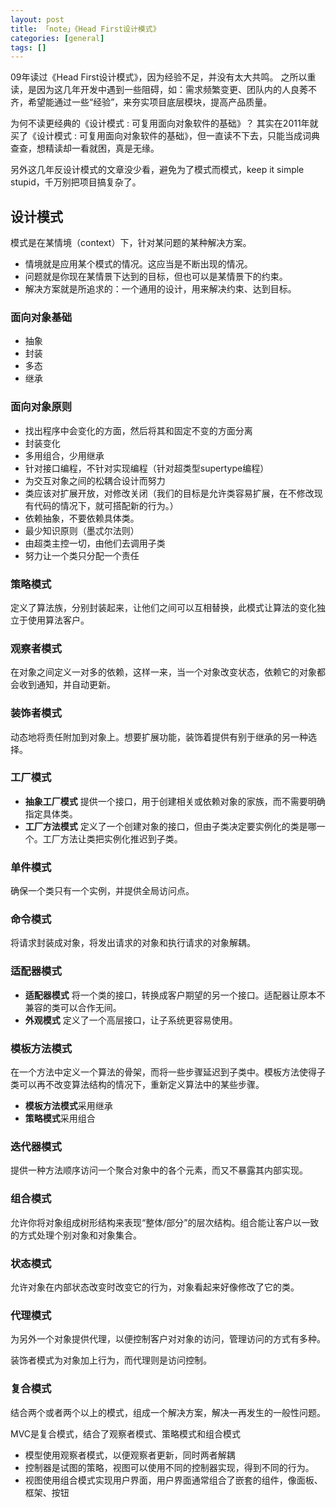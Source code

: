 ```yaml
---
layout: post
title: 「note」《Head First设计模式》
categories: [general]
tags: []
---
```


09年读过《Head First设计模式》，因为经验不足，并没有太大共鸣。
之所以重读，是因为这几年开发中遇到一些阻碍，如：需求频繁变更、团队内的人良莠不齐，希望能通过一些“经验”，来夯实项目底层模块，提高产品质量。

为何不读更经典的《设计模式 : 可复用面向对象软件的基础》？
其实在2011年就买了《设计模式 : 可复用面向对象软件的基础》，但一直读不下去，只能当成词典查查，想精读却一看就困，真是无缘。

另外这几年反设计模式的文章没少看，避免为了模式而模式，keep it simple stupid，千万别把项目搞复杂了。

## 设计模式
模式是在某情境（context）下，针对某问题的某种解决方案。

* 情境就是应用某个模式的情况。这应当是不断出现的情况。
* 问题就是你现在某情景下达到的目标，但也可以是某情景下的约束。
* 解决方案就是所追求的：一个通用的设计，用来解决约束、达到目标。

### 面向对象基础

* 抽象
* 封装
* 多态
* 继承

### 面向对象原则

* 找出程序中会变化的方面，然后将其和固定不变的方面分离
* 封装变化
* 多用组合，少用继承
* 针对接口编程，不针对实现编程（针对超类型supertype编程）
* 为交互对象之间的松耦合设计而努力
* 类应该对扩展开放，对修改关闭（我们的目标是允许类容易扩展，在不修改现有代码的情况下，就可搭配新的行为。）
* 依赖抽象，不要依赖具体类。
* 最少知识原则（墨忒尔法则）
* 由超类主控一切，由他们去调用子类
* 努力让一个类只分配一个责任

### 策略模式
定义了算法族，分别封装起来，让他们之间可以互相替换，此模式让算法的变化独立于使用算法客户。

### 观察者模式
在对象之间定义一对多的依赖，这样一来，当一个对象改变状态，依赖它的对象都会收到通知，并自动更新。

### 装饰者模式
动态地将责任附加到对象上。想要扩展功能，装饰着提供有别于继承的另一种选择。

### 工厂模式
* **抽象工厂模式** 提供一个接口，用于创建相关或依赖对象的家族，而不需要明确指定具体类。
* **工厂方法模式** 定义了一个创建对象的接口，但由子类决定要实例化的类是哪一个。工厂方法让类把实例化推迟到子类。

### 单件模式
确保一个类只有一个实例，并提供全局访问点。

### 命令模式

将请求封装成对象，将发出请求的对象和执行请求的对象解耦。

### 适配器模式

* **适配器模式** 将一个类的接口，转换成客户期望的另一个接口。适配器让原本不兼容的类可以合作无间。
* **外观模式** 定义了一个高层接口，让子系统更容易使用。

### 模板方法模式
在一个方法中定义一个算法的骨架，而将一些步骤延迟到子类中。模板方法使得子类可以再不改变算法结构的情况下，重新定义算法中的某些步骤。

* **模板方法模式**采用继承
* **策略模式**采用组合


### 迭代器模式
提供一种方法顺序访问一个聚合对象中的各个元素，而又不暴露其内部实现。

### 组合模式
允许你将对象组成树形结构来表现“整体/部分”的层次结构。组合能让客户以一致的方式处理个别对象和对象集合。

### 状态模式
允许对象在内部状态改变时改变它的行为，对象看起来好像修改了它的类。

### 代理模式
为另外一个对象提供代理，以便控制客户对对象的访问，管理访问的方式有多种。

装饰者模式为对象加上行为，而代理则是访问控制。

### 复合模式
结合两个或者两个以上的模式，组成一个解决方案，解决一再发生的一般性问题。

MVC是复合模式，结合了观察者模式、策略模式和组合模式

* 模型使用观察者模式，以便观察者更新，同时两者解耦
* 控制器是试图的策略，视图可以使用不同的控制器实现，得到不同的行为。
* 视图使用组合模式实现用户界面，用户界面通常组合了嵌套的组件，像面板、框架、按钮





